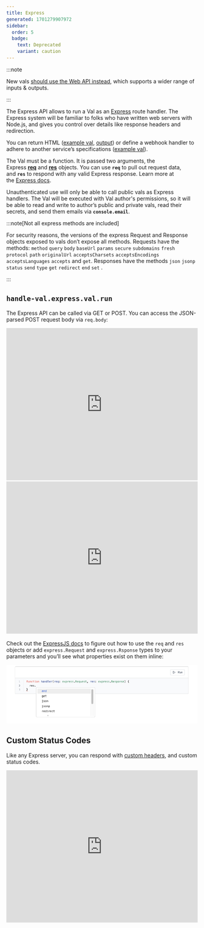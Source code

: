 ```yaml
---
title: Express
generated: 1701279907972
sidebar:
  order: 5
  badge:
    text: Deprecated
    variant: caution
---
```


:::note

New vals [should use the Web API instead](/types/http), which supports a wider
range of inputs & outputs.

:::

The Express API allows to run a Val as an [Express](https://expressjs.com/)
route handler. The Express system will be familiar to folks who have written web
servers with Node.js, and gives you control over details like response headers
and redirection.

You can return HTML
([example val](https://www.val.town/v/stevekrouse.expressHTMLExample),
[output](https://api.val.town/v1/express/stevekrouse.expressHTMLExample?name=Townie))
or define a webhook handler to adhere to another service’s specifications
([example val](https://www.val.town/v/stevekrouse.handleOnboardingReferral)).

The Val must be a function. It is passed two arguments, the
Express **[req](https://expressjs.com/en/4x/api.html#req)** and **[res](https://expressjs.com/en/4x/api.html#res)** objects.
You can use **`req`** to pull out request data, and **`res`** to respond with
any valid Express response. Learn more at
the [Express docs](https://expressjs.com/en/4x/api.html).

Unauthenticated use will only be able to call public vals as Express handlers.
The Val will be executed with Val author's permissions, so it will be able to
read and write to author’s public and private vals, read their secrets, and send
them emails via **`console.email`**.

:::note[Not all express methods are included]

For security reasons, the versions of the express Request and
Response objects exposed to vals don’t expose all methods. Requests have the
methods: `method` `query` `body` `baseUrl` `params` `secure` `subdomains`
`fresh` `protocol` `path` `originalUrl` `acceptsCharsets` `acceptsEncodings`
`acceptsLanguages` `accepts` and `get`. Responses have the methods `json`
`jsonp` `status` `send` `type` `get` `redirect` `end` `set` .

:::

## `handle-val.express.val.run`

The Express API can be called via GET or POST. You can access the JSON-parsed
POST request body via `req.body`:

<div class="not-content">
  <iframe src="https://www.val.town/embed/stevekrouse.postWebhook1" width="100%" frameborder="no" style="height: 400px;">
    &#x20;
  </iframe>
</div>

<div class="not-content">
  <iframe src="https://www.val.town/embed/stevekrouse.postWebhookTest1" width="100%" frameborder="no" style="height: 400px;">
    &#x20;
  </iframe>
</div>

Check out the [ExpressJS docs](http://expressjs.com/) to figure out how to use
the `req` and `res` objects or add `express.Request` and `express.Rsponse` types
to your parameters and you’ll see what properties exist on them inline:

![Screenshot 2023-03-14 at 3.29.23 PM.png](./express/screenshot_2023-03-14_at_32923_pm.png)

## Custom Status Codes

Like any Express server, you can respond with
[custom headers](https://expressjs.com/en/api.html#res.set), and custom status
codes.

<div class="not-content">
  <iframe src="https://www.val.town/embed/vtdocs.customStatusCode" width="100%" frameborder="no" style="height: 400px;">
    &#x20;
  </iframe>
</div>

